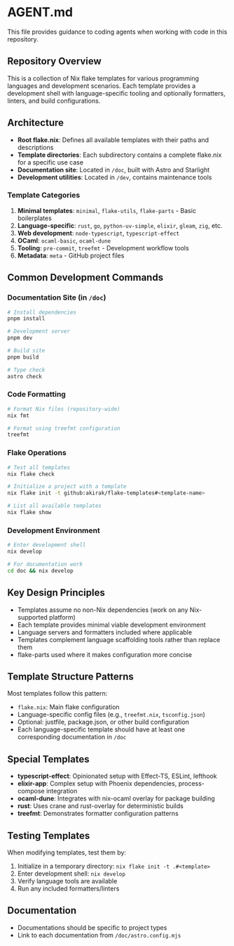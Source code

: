 # AGENT.md

This file provides guidance to coding agents when working with code in this repository.

## Repository Overview

This is a collection of Nix flake templates for various programming languages and development scenarios. Each template provides a development shell with language-specific tooling and optionally formatters, linters, and build configurations.

## Architecture

- **Root flake.nix**: Defines all available templates with their paths and descriptions
- **Template directories**: Each subdirectory contains a complete flake.nix for a specific use case
- **Documentation site**: Located in `/doc`, built with Astro and Starlight
- **Development utilities**: Located in `/dev`, contains maintenance tools

### Template Categories

1. **Minimal templates**: `minimal`, `flake-utils`, `flake-parts` - Basic boilerplates
2. **Language-specific**: `rust`, `go`, `python-uv-simple`, `elixir`, `gleam`, `zig`, etc.
3. **Web development**: `node-typescript`, `typescript-effect`
4. **OCaml**: `ocaml-basic`, `ocaml-dune`
5. **Tooling**: `pre-commit`, `treefmt` - Development workflow tools
6. **Metadata**: `meta` - GitHub project files

## Common Development Commands

### Documentation Site (in `/doc`)
```bash
# Install dependencies
pnpm install

# Development server
pnpm dev

# Build site
pnpm build

# Type check
astro check
```

### Code Formatting
```bash
# Format Nix files (repository-wide)
nix fmt

# Format using treefmt configuration
treefmt
```

### Flake Operations
```bash
# Test all templates
nix flake check

# Initialize a project with a template
nix flake init -t github:akirak/flake-templates#<template-name>

# List all available templates
nix flake show
```

### Development Environment
```bash
# Enter development shell
nix develop

# For documentation work
cd doc && nix develop
```

## Key Design Principles

- Templates assume no non-Nix dependencies (work on any Nix-supported platform)
- Each template provides minimal viable development environment
- Language servers and formatters included where applicable
- Templates complement language scaffolding tools rather than replace them
- flake-parts used where it makes configuration more concise

## Template Structure Patterns

Most templates follow this pattern:
- `flake.nix`: Main flake configuration
- Language-specific config files (e.g., `treefmt.nix`, `tsconfig.json`)
- Optional: justfile, package.json, or other build configuration
- Each language-specific template should have at least one corresponding
  documentation in `/doc`

## Special Templates

- **typescript-effect**: Opinionated setup with Effect-TS, ESLint, lefthook
- **elixir-app**: Complex setup with Phoenix dependencies, process-compose integration
- **ocaml-dune**: Integrates with nix-ocaml overlay for package building
- **rust**: Uses crane and rust-overlay for deterministic builds
- **treefmt**: Demonstrates formatter configuration patterns

## Testing Templates

When modifying templates, test them by:
1. Initialize in a temporary directory: `nix flake init -t .#<template>`
2. Enter development shell: `nix develop`
3. Verify language tools are available
4. Run any included formatters/linters

## Documentation

- Documentations should be specific to project types
- Link to each documentation from `/doc/astro.config.mjs`
